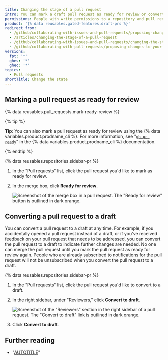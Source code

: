 ```yaml
---
title: Changing the stage of a pull request
intro: You can mark a draft pull request as ready for review or convert a pull request to a draft.
permissions: People with write permissions to a repository and pull request authors can change the stage of a pull request.
product: '{% data reusables.gated-features.draft-prs %}'
redirect_from:
  - /github/collaborating-with-issues-and-pull-requests/proposing-changes-to-your-work-with-pull-requests/changing-the-stage-of-a-pull-request
  - /articles/changing-the-stage-of-a-pull-request
  - /github/collaborating-with-issues-and-pull-requests/changing-the-stage-of-a-pull-request
  - /github/collaborating-with-pull-requests/proposing-changes-to-your-work-with-pull-requests/changing-the-stage-of-a-pull-request
versions:
  fpt: '*'
  ghes: '*'
  ghec: '*'
topics:
  - Pull requests
shortTitle: Change the state
---
```

## Marking a pull request as ready for review

{% data reusables.pull_requests.mark-ready-review %}

{% tip %}

**Tip**: You can also mark a pull request as ready for review using the {% data variables.product.prodname_cli %}. For more information, see "[`gh pr ready`](https://cli.github.com/manual/gh_pr_ready)" in the {% data variables.product.prodname_cli %} documentation.

{% endtip %}

{% data reusables.repositories.sidebar-pr %}
1. In the "Pull requests" list, click the pull request you'd like to mark as ready for review.
1. In the merge box, click **Ready for review**.

   ![Screenshot of the merge box in a pull request. The "Ready for review" button is outlined in dark orange.](/assets/images/help/pull_requests/ready-for-review-button.png)

## Converting a pull request to a draft

You can convert a pull request to a draft at any time. For example, if you accidentally opened a pull request instead of a draft, or if you've received feedback on your pull request that needs to be addressed, you can convert the pull request to a draft to indicate further changes are needed. No one can merge the pull request until you mark the pull request as ready for review again. People who are already subscribed to notifications for the pull request will not be unsubscribed when you convert the pull request to a draft.

{% data reusables.repositories.sidebar-pr %}
1. In the "Pull requests" list, click the pull request you'd like to convert to a draft.
1. In the right sidebar, under "Reviewers," click **Convert to draft**.

   ![Screenshot of the "Reviewers" section in the right sidebar of a pull request. The "Convert to draft" link is outlined in dark orange.](/assets/images/help/pull_requests/convert-to-draft-link.png)

1. Click **Convert to draft**.

## Further reading

- "[AUTOTITLE](/pull-requests/collaborating-with-pull-requests/proposing-changes-to-your-work-with-pull-requests/about-pull-requests)"
